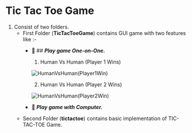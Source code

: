 # Tic Tac Toe Game

1. Consist of two folders.
    - First Folder (**TicTacToeGame**) contains GUI game with two features like :-            
         - :muscle:  ## ***Play game One-on-One.***                
            1. Human Vs Human (Player 1 Wins)  
                      
            ![HumanVsHuman(Player1Win)](https://user-images.githubusercontent.com/99480752/235289941-f39c0492-03ad-46c5-a908-c470adc1cb0d.jpg)
            
            2. Human Vs Human (Player 2 Wins)
             
            ![HumanVsHuman(Player2Win)](https://user-images.githubusercontent.com/99480752/235335103-9e8c0589-f167-49ce-b8e9-e36ada74d91b.jpg)



         - :robot:   ***Play game with Computer.***
    - Second Folder (**tictactoe**) contains basic implementation of TIC-TAC-TOE Game.
